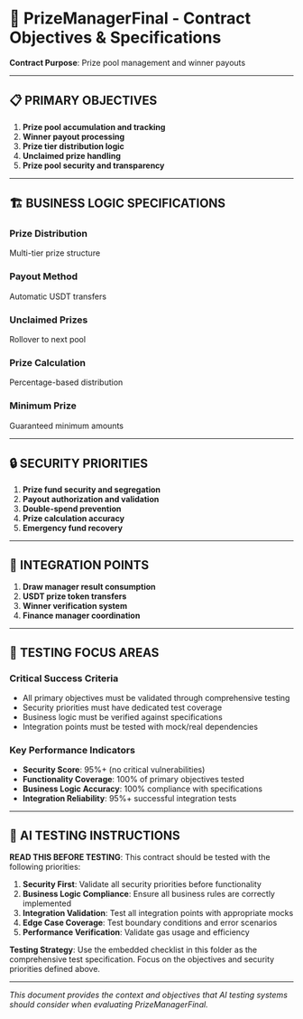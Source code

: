 # 🎯 PrizeManagerFinal - Contract Objectives & Specifications

**Contract Purpose**: Prize pool management and winner payouts

---

## 📋 PRIMARY OBJECTIVES

1. **Prize pool accumulation and tracking**
2. **Winner payout processing**
3. **Prize tier distribution logic**
4. **Unclaimed prize handling**
5. **Prize pool security and transparency**

---

## 🏗️ BUSINESS LOGIC SPECIFICATIONS

### Prize Distribution
Multi-tier prize structure

### Payout Method
Automatic USDT transfers

### Unclaimed Prizes
Rollover to next pool

### Prize Calculation
Percentage-based distribution

### Minimum Prize
Guaranteed minimum amounts

---

## 🔒 SECURITY PRIORITIES

1. **Prize fund security and segregation**
2. **Payout authorization and validation**
3. **Double-spend prevention**
4. **Prize calculation accuracy**
5. **Emergency fund recovery**

---

## 🔗 INTEGRATION POINTS

1. **Draw manager result consumption**
2. **USDT prize token transfers**
3. **Winner verification system**
4. **Finance manager coordination**

---

## 🎯 TESTING FOCUS AREAS

### Critical Success Criteria
- All primary objectives must be validated through comprehensive testing
- Security priorities must have dedicated test coverage
- Business logic must be verified against specifications
- Integration points must be tested with mock/real dependencies

### Key Performance Indicators
- **Security Score**: 95%+ (no critical vulnerabilities)
- **Functionality Coverage**: 100% of primary objectives tested
- **Business Logic Accuracy**: 100% compliance with specifications
- **Integration Reliability**: 95%+ successful integration tests

---

## 🤖 AI TESTING INSTRUCTIONS

**READ THIS BEFORE TESTING**: This contract should be tested with the following priorities:
1. **Security First**: Validate all security priorities before functionality
2. **Business Logic Compliance**: Ensure all business rules are correctly implemented
3. **Integration Validation**: Test all integration points with appropriate mocks
4. **Edge Case Coverage**: Test boundary conditions and error scenarios
5. **Performance Verification**: Validate gas usage and efficiency

**Testing Strategy**: Use the embedded checklist in this folder as the comprehensive test specification. Focus on the objectives and security priorities defined above.

---

*This document provides the context and objectives that AI testing systems should consider when evaluating PrizeManagerFinal.*